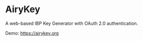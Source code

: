 AiryKey
========

A web-based IBP Key Generator with OAuth 2.0 authentication.

Demo:
https://airykey.org